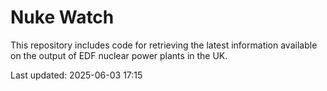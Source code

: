 # Nuke Watch

This repository includes code for retrieving the latest information available on the output of EDF nuclear power plants in the UK.

Last updated: 2025-06-03 17:15